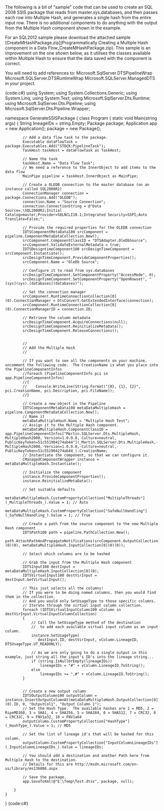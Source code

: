 The following is a bit of "sample" code that can be used to create an SQL 2008 SSIS package that reads from master.sys.databases, and then passes each row into Multiple Hash, and generates a single hash from the entire input row.  There is no additional components to do anything with the output from the Multiple Hash component shown in the example.

For an SQL2012 sample please download the attached sample [CreateMHashPackage.zip](Programmatically Creating a Multiple Hash component in a Data Flow_CreateMHashPackage.zip).
This sample is an improvement on the one shown below, as it utilises the classes available within Multiple Hash to ensure that the data saved with the component is correct.

You will need to add references to:
Microsoft.SqlServer.DTSPipelineWrap
Microsoft.SQLServer.DTSRuntimeWrap
Microsoft.SQLServer.ManagedDTS
in your project.

{code:c#}
using System;
using System.Collections.Generic;
using System.Linq;
using System.Text;
using Microsoft.SqlServer.Dts.Runtime;
using Microsoft.SqlServer.Dts.Pipeline;
using Microsoft.SqlServer.Dts.Pipeline.Wrapper;

namespace GenerateSSISPackage
{
    class Program
    {
        static void Main(string[]() args)
        {
            String lineageIDs = string.Empty;
            Package package;
            Application app = new Application();
            package = new Package();

            // Add a data flow task to the package.
            Executable dataFlowTask = package.Executables.Add("STOCK:PipelineTask");
            TaskHost taskHost = dataFlowTask as TaskHost;

            // Name the task
            taskHost.Name = "Data Flow Task";
            // We need a reference to the InnerObject to add items to the data flow
            MainPipe pipeline = taskHost.InnerObject as MainPipe;

            // Create a OLEDB connection to the master database (on an instance called SQL2008R2)
            ConnectionManager connection = package.Connections.Add("OLEDB");
            connection.Name = "Source Connection";
            connection.ConnectionString = @"Data Source=.\SQL2008R2;Initial Catalog=master;Provider=SQLNCLI10.1;Integrated Security=SSPI;Auto Translate=False;";

            // Provide the required properties for the OLEDB connection
            IDTSComponentMetaData100 srcComponent = pipeline.ComponentMetaDataCollection.New();
            srcComponent.ComponentClassID = "DTSAdapter.OleDbSource";
            srcComponent.ValidateExternalMetadata = true;
            IDTSDesigntimeComponent100 srcDesignTimeComponent = srcComponent.Instantiate();
            srcDesignTimeComponent.ProvideComponentProperties();
            srcComponent.Name = "OleDb Source";

            // Configure it to read from sys.databases
            srcDesignTimeComponent.SetComponentProperty("AccessMode", 0);
            srcDesignTimeComponent.SetComponentProperty("OpenRowset", "[sys](sys).[databases](databases)");

            // Set the connection manager
            srcComponent.RuntimeConnectionCollection[0](0).ConnectionManager = DtsConvert.GetExtendedInterface(connection);
            srcComponent.RuntimeConnectionCollection[0](0).ConnectionManagerID = connection.ID;

            // Retrieve the column metadata
            srcDesignTimeComponent.AcquireConnections(null);
            srcDesignTimeComponent.ReinitializeMetaData();
            srcDesignTimeComponent.ReleaseConnections();


            //
            // Add the Multiple Hash
            //

            // If you want to see all the components on your machine, uncomment the following code.  The CreationName is what you place into the PipelineComponentInfos
            //foreach (PipelineComponentInfo pci in app.PipelineComponentInfos)
            //{
            //    Console.WriteLine(String.Format("{0}, {1}, {2}", pci.CreationName, pci.Description, pci.FileName));
            //}

            // Create a new object in the Pipeline
            IDTSComponentMetaData100 metaDataMultipleHash = pipeline.ComponentMetaDataCollection.New();
            // Name it
            metaDataMultipleHash.Name = "Multiple Hash Test";
            // Assign it to the Multiple Hash component.
            metaDataMultipleHash.ComponentClassID = app.PipelineComponentInfos["Martin.SQLServer.Dts.MultipleHash, MultipleHash2008, Version=1.0.0.0, Culture=neutral, PublicKeyToken=51c551904274ab44"](_Martin.SQLServer.Dts.MultipleHash,-MultipleHash2008,-Version=1.0.0.0,-Culture=neutral,-PublicKeyToken=51c551904274ab44_).CreationName;
            // Instantiate the component, so that we can configure it.
            CManagedComponentWrapper instance = metaDataMultipleHash.Instantiate();

            // Initialize the component
            instance.ProvideComponentProperties();
            instance.ReinitializeMetaData();

            // Set suitable defaults
            metaDataMultipleHash.CustomPropertyCollection["MultipleThreads"](_MultipleThreads_).Value = 1; // Auto
            metaDataMultipleHash.CustomPropertyCollection["SafeNullHandling"](_SafeNullHandling_).Value = 1; // True

            // Create a path from the source component to the new Multiple Hash component
            IDTSPath100 path = pipeline.PathCollection.New();
            path.AttachPathAndPropagateNotifications(srcComponent.OutputCollection[0](0)(0), metaDataMultipleHash.InputCollection[0](0)(0));

            // Select which columns are to be hashed

            // Grab the input from the Multiple Hash component
            IDTSInput100 destInput = metaDataMultipleHash.InputCollection[0](0);
            IDTSVirtualInput100 destVirInput = destInput.GetVirtualInput();

            // This just selects all the columns!
            // If you were to be doing named columns, then you would find them in the collection.
            // And you would only SetUsageType to those specific columns.
            // Iterate through the virtual input column collection.
            foreach (IDTSVirtualInputColumn100 vColumn in destVirInput.VirtualInputColumnCollection)
            {
                // Call the SetUsageType method of the destination
                //  to add each available virtual input column as an input column.
                instance.SetUsageType(
                   destInput.ID, destVirInput, vColumn.LineageID, DTSUsageType.UT_READONLY);

                // As we are only going to do a single output in this example, just string all the input's ID's into the lineage string...
                if (string.IsNullOrEmpty(lineageIDs))
                    lineageIDs = "#" + vColumn.LineageID.ToString();
                else
                    lineageIDs += ",#" + vColumn.LineageID.ToString();
            }


            // Create a new output column
            IDTSOutputColumn100 outputColumn = instance.InsertOutputColumnAt(metaDataMultipleHash.OutputCollection[0](0).ID, 0, "OutputCol1", "Output Column 1");
            // Set the Hash Type.  The available hashes are 1 = MD5, 2 = RipeMD160, 3 = SHA1, 4 = SHA256, 5 = SHA384, 6 = SHA512, 7 = CRC32, 8 = CRC32C, 9 = FNV1a32, 10 = FNV1a64
            outputColumn.CustomPropertyCollection["HashType"](_HashType_).Value = 1; // MD5

            // Set the list of lineage id's that will be hashed for this column.
            outputColumn.CustomPropertyCollection["InputColumnLineageIDs"](_InputColumnLineageIDs_).Value = lineageIDs;

            // You should add a destination and another Path here from Multiple Hash to the destination.
            // Details for this are http://msdn.microsoft.com/en-us/library/ms136086.aspx

            // Save the package.
            app.SaveToXml(@"E:\Temp\Test.dtsx", package, null);

        }
    }
}
{code:c#}

